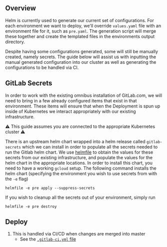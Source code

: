 ## Overview

Helm is currently used to generate our current set of configurations.  For each
environment we want to deploy, we'll override `values.yaml` file with an
environment file for it, such as `pre.yaml`.  The generation script will merge
these together and create the templated files in the environments output
directory.

Despite having some configurations generated, some will still be manually
created, namely secrets. The guide below will assist us with inputting the
manual generated configuration into our cluster as well as generating the
configurations to be handled via CI.

## GitLab Secrets

In order to work with the existing omnibus installation of GitLab.com, we will
need to bring in a few already configured items that exist in that environment.
These items will ensure that when the Deployment is spun up inside of Kubernetes
we interact appropriately with our existing infrastructure.

:warning: This guide assumes you are connected to the appropriate Kubernetes
cluster :warning:

There is an upstream helm chart wrapped into a helm release 
called `gitlab-secrets` which we can install in order to populate all the secrets
needed to run the Gitlab helm chart. We use [helmfile](https://github.com/roboll/helmfile)
to obtain the values for these secrets from our existing infrastructure, and populate
the values for the helm chart in the appropriate locations. In order to install
this chart, you need to have a working `gcloud` setup. The following command
installs the helm chart (specifying the environment you wish to use secrets
from with the `-e` flag)

```
helmfile -e pre apply --suppress-secrets
```

If you wish to cleanup all the secrets out of your environment, simply run

```
helmfile -e pre destroy
```

## Deploy

1. This is handled via CI/CD when changes are merged into master
    * See the [`.gitlab-ci.yml` file](../.gitlab-ci.yml)
